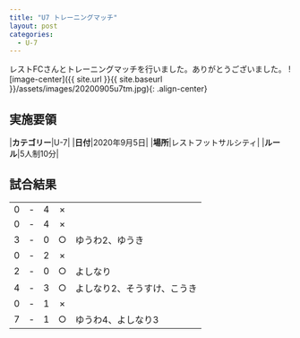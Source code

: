 ```yaml
---
title: "U7 トレーニングマッチ"
layout: post
categories:
  - U-7
---
```


レストFCさんとトレーニングマッチを行いました。ありがとうございました。
![image-center]({{ site.url }}{{ site.baseurl }}/assets/images/20200905u7tm.jpg){: .align-center}

## 実施要領

|**カテゴリー**|U-7|
|**日付**|2020年9月5日|
|**場所**|レストフットサルシティ|
|**ルール**|5人制10分|


## 試合結果

|    |   |    |         |    |
|:--:|:-:|:--:|:--:|:--------|
|    0| - |   4|×||
|    0| - |   4|×||
|    3| - |   0|○|ゆうわ2、ゆうき |
|    0|- |   2|×||
|    2| - |   0|○|よしなり|
|    4| - |   3|○|よしなり2、そうすけ、こうき|
|    0| - |   1|×||
|    7| - |   1|○|ゆうわ4、よしなり3|

